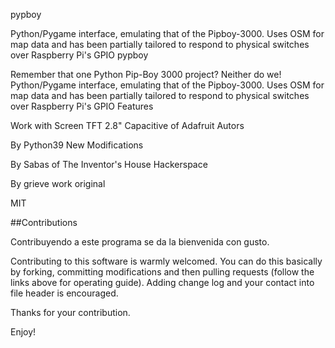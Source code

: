 
pypboy

Python/Pygame interface, emulating that of the Pipboy-3000. Uses OSM for map data and has been partially tailored to respond to physical switches over Raspberry Pi's GPIO pypboy

Remember that one Python Pip-Boy 3000 project? Neither do we! Python/Pygame interface, emulating that of the Pipboy-3000. Uses OSM for map data and has been partially tailored to respond to physical switches over Raspberry Pi's GPIO Features

Work with Screen TFT 2.8" Capacitive of Adafruit Autors

By Python39 New Modifications

By Sabas of The Inventor's House Hackerspace

By grieve work original

MIT

##Contributions

Contribuyendo a este programa se da la bienvenida con gusto.

Contributing to this software is warmly welcomed. You can do this basically by forking, committing modifications and then pulling requests (follow the links above for operating guide). Adding change log and your contact into file header is encouraged.

Thanks for your contribution.

Enjoy!
